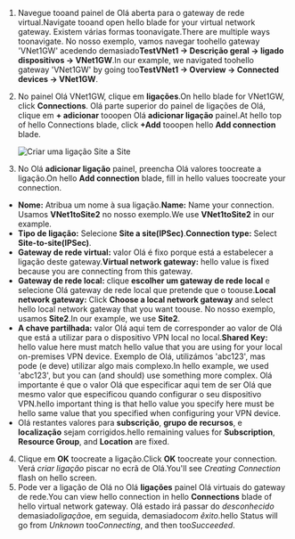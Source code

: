 1. <span data-ttu-id="02e0b-101">Navegue tooand painel de Olá aberta para o gateway de rede virtual.</span><span class="sxs-lookup"><span data-stu-id="02e0b-101">Navigate tooand open hello blade for your virtual network gateway.</span></span> <span data-ttu-id="02e0b-102">Existem várias formas toonavigate.</span><span class="sxs-lookup"><span data-stu-id="02e0b-102">There are multiple ways toonavigate.</span></span> <span data-ttu-id="02e0b-103">No nosso exemplo, vamos navegar toohello gateway 'VNet1GW' acedendo demasiado**TestVNet1 -> Descrição geral -> ligado dispositivos -> VNet1GW**.</span><span class="sxs-lookup"><span data-stu-id="02e0b-103">In our example, we navigated toohello gateway 'VNet1GW' by going too**TestVNet1 -> Overview -> Connected devices -> VNet1GW**.</span></span>
2. <span data-ttu-id="02e0b-104">No painel Olá VNet1GW, clique em **ligações**.</span><span class="sxs-lookup"><span data-stu-id="02e0b-104">On hello blade for VNet1GW, click **Connections**.</span></span> <span data-ttu-id="02e0b-105">Olá parte superior do painel de ligações de Olá, clique em **+ adicionar** tooopen Olá **adicionar ligação** painel.</span><span class="sxs-lookup"><span data-stu-id="02e0b-105">At hello top of hello Connections blade, click **+Add** tooopen hello **Add connection** blade.</span></span>

    ![Criar uma ligação Site a Site](./media/vpn-gateway-add-site-to-site-connection-s2s-rm-portal-include/connection1.png)

3. <span data-ttu-id="02e0b-107">No Olá **adicionar ligação** painel, preencha Olá valores toocreate a ligação.</span><span class="sxs-lookup"><span data-stu-id="02e0b-107">On hello **Add connection** blade, fill in hello values toocreate your connection.</span></span>

  - <span data-ttu-id="02e0b-108">**Nome:** Atribua um nome à sua ligação.</span><span class="sxs-lookup"><span data-stu-id="02e0b-108">**Name:** Name your connection.</span></span> <span data-ttu-id="02e0b-109">Usamos **VNet1toSite2** no nosso exemplo.</span><span class="sxs-lookup"><span data-stu-id="02e0b-109">We use **VNet1toSite2** in our example.</span></span>
  - <span data-ttu-id="02e0b-110">**Tipo de ligação:** Selecione **Site a site(IPSec)**.</span><span class="sxs-lookup"><span data-stu-id="02e0b-110">**Connection type:** Select **Site-to-site(IPSec)**.</span></span>
  - <span data-ttu-id="02e0b-111">**Gateway de rede virtual:** valor Olá é fixo porque está a estabelecer a ligação deste gateway.</span><span class="sxs-lookup"><span data-stu-id="02e0b-111">**Virtual network gateway:** hello value is fixed because you are connecting from this gateway.</span></span>
  - <span data-ttu-id="02e0b-112">**Gateway de rede local:** clique **escolher um gateway de rede local** e selecione Olá gateway de rede local que pretende que o toouse.</span><span class="sxs-lookup"><span data-stu-id="02e0b-112">**Local network gateway:** Click **Choose a local network gateway** and select hello local network gateway that you want toouse.</span></span> <span data-ttu-id="02e0b-113">No nosso exemplo, usamos **Site2**.</span><span class="sxs-lookup"><span data-stu-id="02e0b-113">In our example, we use **Site2**.</span></span>
  - <span data-ttu-id="02e0b-114">**A chave partilhada:** valor Olá aqui tem de corresponder ao valor de Olá que está a utilizar para o dispositivo VPN local no local.</span><span class="sxs-lookup"><span data-stu-id="02e0b-114">**Shared Key:** hello value here must match hello value that you are using for your local on-premises VPN device.</span></span> <span data-ttu-id="02e0b-115">Exemplo de Olá, utilizámos 'abc123', mas pode (e deve) utilizar algo mais complexo.</span><span class="sxs-lookup"><span data-stu-id="02e0b-115">In hello example, we used 'abc123', but you can (and should) use something more complex.</span></span> <span data-ttu-id="02e0b-116">Olá importante é que o valor Olá que especificar aqui tem de ser Olá que mesmo valor que especificou quando configurar o seu dispositivo VPN.</span><span class="sxs-lookup"><span data-stu-id="02e0b-116">hello important thing is that hello value you specify here must be hello same value that you specified when configuring your VPN device.</span></span>
  - <span data-ttu-id="02e0b-117">Olá restantes valores para **subscrição**, **grupo de recursos**, e **localização** sejam corrigidos.</span><span class="sxs-lookup"><span data-stu-id="02e0b-117">hello remaining values for **Subscription**, **Resource Group**, and **Location** are fixed.</span></span>

4. <span data-ttu-id="02e0b-118">Clique em **OK** toocreate a ligação.</span><span class="sxs-lookup"><span data-stu-id="02e0b-118">Click **OK** toocreate your connection.</span></span> <span data-ttu-id="02e0b-119">Verá *criar ligação* piscar no ecrã de Olá.</span><span class="sxs-lookup"><span data-stu-id="02e0b-119">You'll see *Creating Connection* flash on hello screen.</span></span>
5. <span data-ttu-id="02e0b-120">Pode ver a ligação de Olá no Olá **ligações** painel Olá virtuais do gateway de rede.</span><span class="sxs-lookup"><span data-stu-id="02e0b-120">You can view hello connection in hello **Connections** blade of hello virtual network gateway.</span></span> <span data-ttu-id="02e0b-121">Olá estado irá passar do *desconhecido* demasiado*ligação*e, em seguida, demasiado*com êxito*.</span><span class="sxs-lookup"><span data-stu-id="02e0b-121">hello Status will go from *Unknown* too*Connecting*, and then too*Succeeded*.</span></span>
